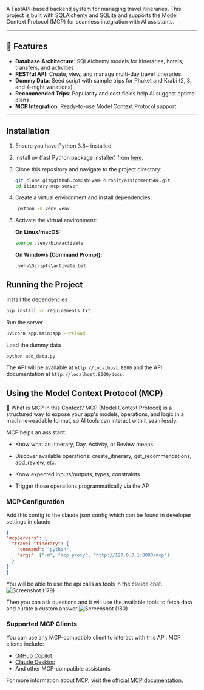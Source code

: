 A FastAPI-based backend system for managing travel itineraries. This project is built with SQLAlchemy and SQLite and supports the Model Context Protocol (MCP) for seamless integration with AI assistants.

---

## 🚀 Features

- **Database Architecture**: SQLAlchemy models for itineraries, hotels, transfers, and activities
- **RESTful API**: Create, view, and manage multi-day travel itineraries
- **Dummy Data**: Seed script with sample trips for Phuket and Krabi (2, 3, and 4-night variations)
- **Recommended Trips**: Popularity and cost fields help AI suggest optimal plans
- **MCP Integration**: Ready-to-use Model Context Protocol support

---

## Installation

1. Ensure you have Python 3.8+ installed

2. Install uv (fast Python package installer) from [here](https://docs.astral.sh/uv/getting-started/installation/):

3. Clone this repository and navigate to the project directory:

   ```bash
   git clone git@github.com:shivam-Purohit/assignmentSDE.git
   cd itinerary-mcp-server
   ```

4. Create a virtual environment and install dependencies:

   ```bash
    python -m venv venv
   ```

5. Activate the virtual environment:

   **On Linux/macOS:**

   ```bash
   source .venv/bin/activate
   ```

   **On Windows (Command Prompt):**

   ```cmd
   .venv\Scripts\activate.bat
   ```

## Running the Project
 
 Install the dependencies 
```bash
pip install -r requirements.txt
```
Run the server
```bash
uvicorn app.main:app --reload
```
Load the dummy data
```bash
python add_data.py
```


The API will be available at `http://localhost:8000` and the API documentation at `http://localhost:8000/docs`.

## Using the Model Context Protocol (MCP)

🧠 What is MCP in this Context?
MCP (Model Context Protocol) is a structured way to expose your app's models, operations, and logic in a machine-readable format, so AI tools can interact with it seamlessly.

MCP helps an assistant:

- Know what an Itinerary, Day, Activity, or Review means

- Discover available operations: create_itinerary, get_recommendations, add_review, etc.

- Know expected inputs/outputs, types, constraints

- Trigger those operations programmatically via the AP

### MCP Configuration

Add this config to the claude json config which can be found in developer settings in claude
  ```json
{
  "mcpServers": {
    "travel-itinerary": {
      "command": "python",
      "args": ["-m", "mcp_proxy", "http://127.0.0.1:8000/mcp"]
    }
  }
}

  ```
You will be able to use the api calls as tools in the claude chat.
![Screenshot (179)](https://github.com/user-attachments/assets/d2804795-e1dc-4fe1-a911-5ce24f2e844b)


Then you can ask questions and it will use the available tools to fetch data and curate a custom answer
![Screenshot (180)](https://github.com/user-attachments/assets/5973ea73-e576-45ad-b5e9-b1c001bdd91d)




### Supported MCP Clients

You can use any MCP-compatible client to interact with this API. MCP clients include:

- [GitHub Copilot](https://github.com/features/copilot)
- [Claude Desktop](https://claude.ai/download)
- And other MCP-compatible assistants

For more information about MCP, visit the [official MCP documentation](https://modelcontextprotocol.io/).
